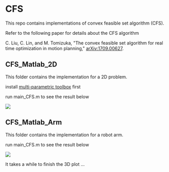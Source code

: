 # CFS
This repo contains implementations of convex feasible set algorithm (CFS).

Refer to the following paper for details about the CFS algorithm

C. Liu, C. Lin, and M. Tomizuka, "The convex feasible set algorithm for real time optimization in motion planning," [arXiv:1709.00627](https://arxiv.org/abs/1709.00627).

## CFS_Matlab_2D 
This folder contains the implementation for a 2D problem.

install [multi-parametric toolbox](https://www.mpt3.org) first 

run main_CFS.m to see the result below

![](https://github.com/changliuliu/CFS/blob/master/CFS_Matlab_2D/outcome.jpg)

## CFS_Matlab_Arm 
This folder contains the implementation for a robot arm.

run main_CFS.m to see the result below

![](https://github.com/changliuliu/CFS/blob/master/CFS_Matlab_Arm/outcome.jpg)

It takes a while to finish the 3D plot ...
